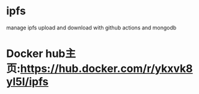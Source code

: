# ipfs
manage ipfs upload and download  with  github actions and mongodb
# Docker hub主页:https://hub.docker.com/r/ykxvk8yl5l/ipfs
